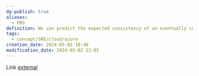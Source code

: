 ```yaml
---
dg-publish: true
aliases:
  - PBS
definition: We can predict the expected consistency of an eventually consistent data store using models we've developed, called Probabilistically Bounded Staleness.
tags:
  - concept/SRE/cloud/azure
creation_date: 2024-05-02 18:40
modification_date: 2024-05-02 22:05
---
```

Link [external](http://pbs.cs.berkeley.edu/)
